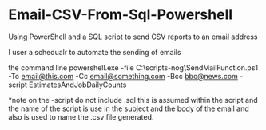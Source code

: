# Email-CSV-From-Sql-Powershell
Using PowerShell and a SQL script to send CSV reports to an email address

I user a schedualr to automate the sending of emails

the command line 
powershell.exe -file C:\scripts-nog\SendMailFunction.ps1 -To email@this.com  -Cc email@something.com -Bcc bbc@news.com -script EstimatesAndJobDailyCounts

*note on the -script <file> do not include .sql this is assumed within the script and the name of the script is use in the subject and the body of the email and also is used to name the .csv file generated.
